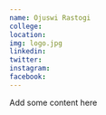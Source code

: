 ```yaml
---
name: Ojuswi Rastogi
college:
location:
img: logo.jpg
linkedin:
twitter:
instagram:
facebook:
---
```


Add some content here
